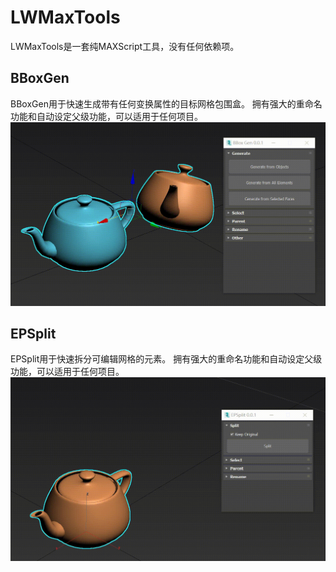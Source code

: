 # LWMaxTools
LWMaxTools是一套纯MAXScript工具，没有任何依赖项。 

## BBoxGen
BBoxGen用于快速生成带有任何变换属性的目标网格包围盒。
拥有强大的重命名功能和自动设定父级功能，可以适用于任何项目。
![BBoxGen](./doc/bboxgen.gif)

## EPSplit
EPSplit用于快速拆分可编辑网格的元素。
拥有强大的重命名功能和自动设定父级功能，可以适用于任何项目。
![EPSplit](./doc/epsplit.gif)

